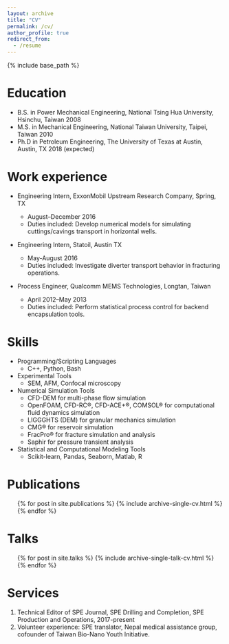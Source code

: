 ```yaml
---
layout: archive
title: "CV"
permalink: /cv/
author_profile: true
redirect_from:
  - /resume
---
```


{% include base_path %}

Education
======
* B.S. in Power Mechanical Engineering, National Tsing Hua University, Hsinchu, Taiwan 2008
* M.S. in Mechanical Engineering, National Taiwan University, Taipei, Taiwan 2010
* Ph.D in Petroleum Engineering, The University of Texas at Austin, Austin, TX 2018 (expected)

Work experience
======
* Engineering Intern, ExxonMobil Upstream Research Company, Spring, TX
  * August–December 2016
  * Duties included: Develop numerical models for simulating cuttings/cavings transport in horizontal wells.
  
* Engineering Intern, Statoil, Austin TX
  * May-August 2016
  * Duties included: Investigate diverter transport behavior in fracturing operations.

* Process Engineer, Qualcomm MEMS Technologies, Longtan, Taiwan
  * April 2012–May 2013
  * Duties included: Perform statistical process control for backend encapsulation tools.

  
Skills
======
* Programming/Scripting Languages
  * C++, Python, Bash
* Experimental Tools
  * SEM, AFM, Confocal microscopy
* Numerical Simulation Tools
  * CFD-DEM for multi-phase flow simulation
  * OpenFOAM, CFD-RC®, CFD-ACE+®, COMSOL® for computational fluid dynamics simulation
  * LIGGGHTS (DEM) for granular mechanics simulation
  * CMG® for reservoir simulation
  * FracPro® for fracture simulation and analysis
  * Saphir for pressure transient analysis 
* Statistical and Computational Modeling Tools
  * Scikit-learn, Pandas, Seaborn, Matlab, R

Publications
======
  <ul>{% for post in site.publications %}
    {% include archive-single-cv.html %}
  {% endfor %}</ul>
  
Talks
======
  <ul>{% for post in site.talks %}
    {% include archive-single-talk-cv.html %}
  {% endfor %}</ul>
  

Services
======
1.	Technical Editor of SPE Journal, SPE Drilling and Completion, SPE Production and Operations, 2017-present
2.	Volunteer experience: SPE translator, Nepal medical assistance group, cofounder of Taiwan Bio-Nano Youth Initiative.

